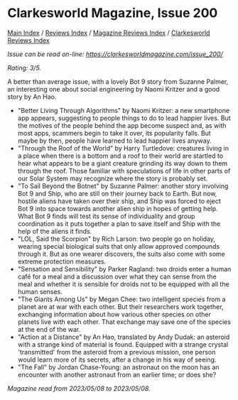 # Clarkesworld Magazine, Issue 200

[Main Index](../../../README.md) / [Reviews Index](../../README.md) / [Magazine Reviews Index](../README.md) / [Clarkesworld Reviews Index](README.md)

*Issue can be read on-line: <https://clarkesworldmagazine.com/issue_200/>*

*Rating: 3/5.*

A better than average issue, with a lovely Bot 9 story from Suzanne Palmer, an interesting one about social engineering by Naomi Kritzer and a good story by An Hao.

- "Better Living Through Algorithms" by Naomi Kritzer: a new smartphone app appears, suggesting to people things to do to lead happier lives. But the motives of the people behind the app become suspect and, as with most apps, scammers begin to take it over, its popularity falls. But maybe by then, people have learned to lead happier lives anyway.
- "Through the Roof of the World" by Harry Turtledove: creatures living in a place when there is a bottom and a roof to their world are startled to hear what appears to be a giant creature grinding its way down to them through the roof. Those familiar with speculations of life in other parts of our Solar System may recognize where the story is probably set.
- "To Sail Beyond the Botnet" by Suzanne Palmer: another story involving Bot 9 and Ship, who are still on their journey back to Earth. But now, hostile aliens have taken over their ship, and Ship was forced to eject Bot 9 into space towards another alien ship in hopes of getting help. What Bot 9 finds will test its sense of individuality and group coordination as it puts together a plan to save itself and Ship with the help of the aliens it finds.
- "LOL, Said the Scorpion" by Rich Larson: two people go on holiday, wearing special biological suits that only allow approved compounds through it. But as one wearer discovers, the suits also come with some extreme protection measures.
- "Sensation and Sensibility" by Parker Ragland: two droids enter a human café for a meal and a discussion over what they can sense from the meal and whether it is sensible for droids not to be equipped with all the human senses.
- "The Giants Among Us" by Megan Chee: two intelligent species from a planet are at war with each other. But their researchers work together, exchanging information about how various other species on other planets live with each other. That exchange may save one of the species at the end of the war.
- "Action at a Distance" by An Hao, translated by Andy Dudak: an asteroid with a strange kind of material is found. Equipped with a strange crystal 'transmitted' from the asteroid from a previous mission, one person would learn more of its secrets, after a change in his way of seeing.
- "The Fall" by Jordan Chase-Young: an astronaut on the moon has an encounter with another astronaut from an earlier time; or does she?

*Magazine read from 2023/05/08 to 2023/05/08.*
